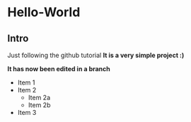 # Hello-World
## Intro
Just following the github tutorial
__It is a very simple project :)__

**It has now been edited in a branch**

* Item 1
* Item 2
  * Item 2a
  * Item 2b
* Item 3

